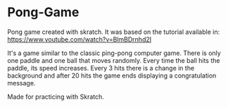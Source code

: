 # Pong-Game
Pong game created with skratch.
It was based on the tutorial available in: https://www.youtube.com/watch?v=BlmBDrnhd2I

It's a game similar to the classic ping-pong computer game. 
There is only one paddle and one ball that moves randomly. 
Every time the ball hits the paddle, its speed increases. 
Every 3 hits there is a change in the background and after 20 hits the game ends displaying a congratulation message.

Made for practicing with Skratch.
